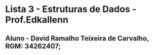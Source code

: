 # Lista 3 - Estruturas de Dados - Prof.Edkallenn

## Aluno - David Ramalho Teixeira de Carvalho, RGM: 34262407;

